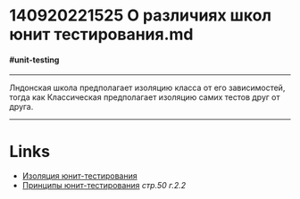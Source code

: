 # 140920221525 О различиях школ юнит тестирования.md #
#### #unit-testing ####
***
Лндонская школа предполагает изоляцию класса от его зависимостей,
тогда как Классическая предполагает изоляцию самих тестов друг от друга.
***
# **Links** #
- [Изоляция юнит-тестирования](140920221503%20Изоляция%20юнит%20тестов.md)
- [Принципы юнит-тестирования](Принципы%20юнит-тестирования.md) *стр.50 г.2.2*
